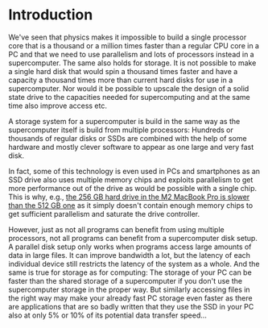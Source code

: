 # Introduction

We've seen that physics makes it impossible to build a single processor core
that is a thousand or a million times faster than a regular CPU core in a PC and that
we need to use parallelism and lots of processors instead in a supercomputer.
The same also holds for storage. It is not possible to make a single hard disk
that would spin a thousand times faster and have a capacity a thousand times more
than current hard disks for use in a supercomputer. Nor would it be possible to upscale
the design of a solid state drive to the capacities needed for supercomputing and
at the same time also improve access etc.

A storage system for a supercomputer is build in the same way as the supercomputer
itself is build from multiple processors: Hundreds or thousands of regular disks
or SSDs are combined with the help of some hardware and mostly clever software
to appear as one large and very fast disk. 

In fact, some of this technology is even used in PCs and smartphones as an SSD
drive also uses multiple memory chips and exploits parallelism to get more performance
out of the drive as would be possible with a single chip. This is why, e.g.,
[the 256 GB hard drive in the M2 MacBook Pro is slower than the 512 GB one](https://arstechnica.com/gadgets/2022/06/m2-macbook-pros-256gb-ssd-is-only-about-half-as-fast-as-the-m1-versions/)
as it simply doesn't contain enough memory chips to get sufficient parallelism
and saturate the drive controller.

However, just as not all programs can benefit from using multiple processors, not all
programs can benefit from a supercomputer disk setup. A parallel disk setup only
works when programs access large amounts of data in large files. It can improve bandwidth a lot,
but the latency of each individual device still restricts the latency of the system as a whole.
And the same is true for storage as for computing: The storage of your PC can be
faster than the shared storage of a supercomputer if you don't use 
the supercomputer storage in the proper way.
But similarly accessing files in the right way may make your already fast PC storage
even faster as there are applications that are so badly written that they use the
SSD in your PC also at only 5% or 10% of its potential data transfer speed...
